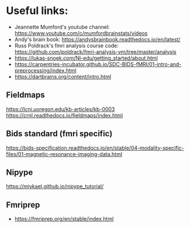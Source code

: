 # Useful links:

- Jeannette Mumford's youtube channel: https://www.youtube.com/c/mumfordbrainstats/videos
- Andy's brain book: https://andysbrainbook.readthedocs.io/en/latest/
- Russ Poldrack's fmri analysis course code: https://github.com/poldrack/fmri-analysis-vm/tree/master/analysis
- https://lukas-snoek.com/NI-edu/getting_started/about.html
- https://carpentries-incubator.github.io/SDC-BIDS-fMRI/01-intro-and-preprocessing/index.html
- https://dartbrains.org/content/intro.html

## Fieldmaps
https://lcni.uoregon.edu/kb-articles/kb-0003
https://crnl.readthedocs.io/fieldmaps/index.html

## Bids standard (fmri specific)
https://bids-specification.readthedocs.io/en/stable/04-modality-specific-files/01-magnetic-resonance-imaging-data.html

## Nipype
https://miykael.github.io/nipype_tutorial/

## Fmriprep
- https://fmriprep.org/en/stable/index.html
